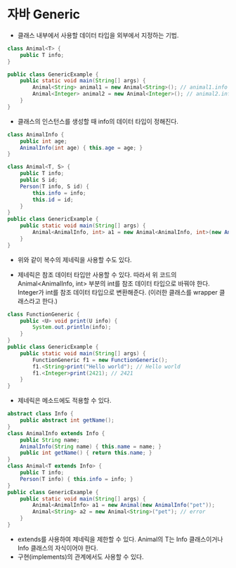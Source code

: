 # 자바 Generic

- 클래스 내부에서 사용할 데이터 타입을 외부에서 지정하는 기법.



~~~java
class Animal<T> {
    public T info;
}

public class GenericExample {
    public static void main(String[] args) {
        Animal<String> animal1 = new Animal<String>(); // animal1.info : String
        Animal<Integer> animal2 = new Animal<Integer>(); // animal2.info : Integer
    }
}
~~~

- 클래스의 인스턴스를 생성할 때 info의 데이터 타입이 정해진다.



~~~java
class AnimalInfo {
    public int age;
    AnimalInfo(int age) { this.age = age; }
}

class Animal<T, S> {
    public T info;
    public S id;
    Person(T info, S id) {
        this.info = info;
        this.id = id;
    }
}
public class GenericExample {
    public static void main(String[] args) {
        Animal<AnimalInfo, int> a1 = new Animal<AnimalInfo, int>(new AnimalInfo(3), 1);
    }
}
~~~

- 위와 같이 복수의 제네릭을 사용할 수도 있다.

- 제네릭은 참조 데이터 타입만 사용할 수 있다. 따라서 위 코드의 Animal<AnimalInfo, int> 부분의 int를 참조 데이터 타입으로 바꿔야 한다. Integer가 int를 참조 데이터 타입으로 변환해준다. (이러한 클래스를 wrapper 클래스라고 한다.)



~~~java
class FunctionGeneric {
    public <U> void print(U info) {
        System.out.println(info);
    }
}
public class GenericExample {
    public static void main(String[] args) {
        FunctionGeneric f1 = new FunctionGeneric();
        f1.<String>print("Hello world"); // Hello world
        f1.<Integer>print(2421); // 2421
    }
}
~~~

- 제네릭은 메소드에도 적용할 수 있다.



~~~java
abstract class Info {
    public abstract int getName();
}
class AnimalInfo extends Info {
    public String name;
    AnimalInfo(String name) { this.name = name; }
    public int getName() { return this.name; }
}
class Animal<T extends Info> {
    public T info;
    Person(T info) { this.info = info; }
}
public class GenericExample {
    public static void main(String[] args) {
        Animal<AnimalInfo> a1 = new Animal(new AnimalInfo("pet"));
        Animal<String> a2 = new Animal<String>("pet"); // error
    }
}
~~~

- extends를 사용하여 제네릭을 제한할 수 있다. Animal의 T는 Info 클래스이거나 Info 클래스의 자식이어야 한다.
- 구현(implements)의 관계에서도 사용할 수 있다.